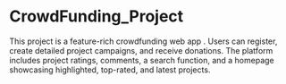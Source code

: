 # CrowdFunding_Project
This project is a feature-rich crowdfunding web app . Users can register, create detailed project campaigns, and receive donations. The platform includes project ratings, comments, a search function, and a homepage showcasing highlighted, top-rated, and latest projects.
